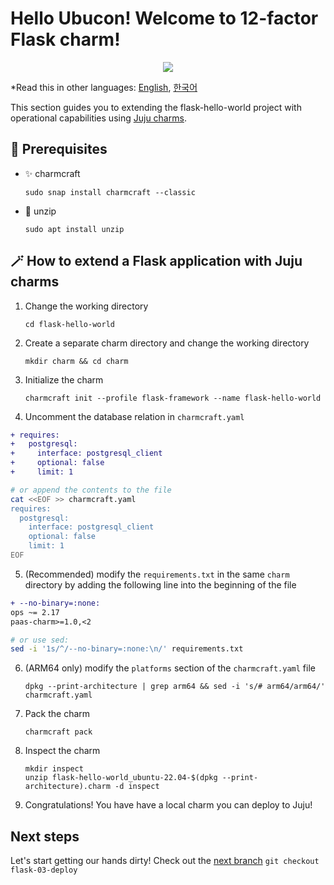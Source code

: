 # Hello Ubucon! Welcome to 12-factor Flask charm!

<p align="center">
    <img src="https://res.cloudinary.com/canonical/image/fetch/f_auto,q_auto,fl_sanitize,c_fill,w_200,h_200/https://api.charmhub.io/api/v1/media/download/charm_g5MbnEy7wX7GTPtr20TcB16YCvXXZu2Y_icon_e08d61629f52f85dd79e8222b8b2360a7377af42e1a0f22fceca778ec3226d7c.png">
</p>

\*Read this in other languages: [English](README.md), [한국어](README.ko.md)

This section guides you to extending the flask-hello-world project with operational capabilities
using [Juju charms](https://juju.is/).

## 📝 Prerequisites

- ✨ charmcraft
  ```
  sudo snap install charmcraft --classic
  ```
- 📂 unzip
  ```
  sudo apt install unzip
  ```

## 🪄 How to extend a Flask application with Juju charms

1. Change the working directory
   ```
   cd flask-hello-world
   ```
2. Create a separate charm directory and change the working directory
   ```
   mkdir charm && cd charm
   ```
3. Initialize the charm
   ```
   charmcraft init --profile flask-framework --name flask-hello-world
   ```
4. Uncomment the database relation in `charmcraft.yaml`

```diff
+ requires:
+   postgresql:
+     interface: postgresql_client
+     optional: false
+     limit: 1
```

```bash
# or append the contents to the file
cat <<EOF >> charmcraft.yaml
requires:
  postgresql:
    interface: postgresql_client
    optional: false
    limit: 1
EOF
```

5. (Recommended) modify the `requirements.txt` in the same `charm` directory by adding the following line into the beginning of the file

```diff
+ --no-binary=:none:
ops ~= 2.17
paas-charm>=1.0,<2
```

```bash
# or use sed:
sed -i '1s/^/--no-binary=:none:\n/' requirements.txt
```

6. (ARM64 only) modify the `platforms` section of the `charmcraft.yaml` file
   ```
   dpkg --print-architecture | grep arm64 && sed -i 's/# arm64/arm64/' charmcraft.yaml
   ```
7. Pack the charm
   ```
   charmcraft pack
   ```
8. Inspect the charm
   ```
   mkdir inspect
   unzip flask-hello-world_ubuntu-22.04-$(dpkg --print-architecture).charm -d inspect
   ```
9. Congratulations! You have have a local charm you can deploy to Juju!

## Next steps

Let's start getting our hands dirty! Check out the [next branch](https://github.com/yanksyoon/hello-ubucon/tree/flask-03-deploy) `git checkout flask-03-deploy`
